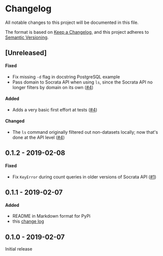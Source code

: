 # Changelog
All notable changes to this project will be documented in this file.

The format is based on [Keep a Changelog](https://keepachangelog.com/en/1.0.0/), and this project adheres to [Semantic Versioning](https://semver.org/spec/v2.0.0.html).

## [Unreleased]

#### Fixed
- Fix missing `-d` flag in docstring PostgreSQL example
- Pass domain to Socrata API when using `ls`, since the Socrata API no longer filters by domain on its own ([#4](https://github.com/DallasMorningNews/socrata2sql/pull/4))

#### Added
- Adds a very basic first effort at tests ([#4](https://github.com/DallasMorningNews/socrata2sql/pull/4))

#### Changed
- The `ls` command originally filtered out non-datasets locally; now that's done at the API level ([#4](https://github.com/DallasMorningNews/socrata2sql/pull/4))

## 0.1.2 - 2019-02-08

#### Fixed

- Fix `KeyError` during count queries in older versions of Socrata API ([#1](https://github.com/DallasMorningNews/socrata2sql/issues/1))

## 0.1.1 - 2019-02-07

#### Added
- README in Markdown format for PyPi
- this [change log](https://keepachangelog.com/en/1.0.0/)

## 0.1.0 - 2019-02-07

Initial release
